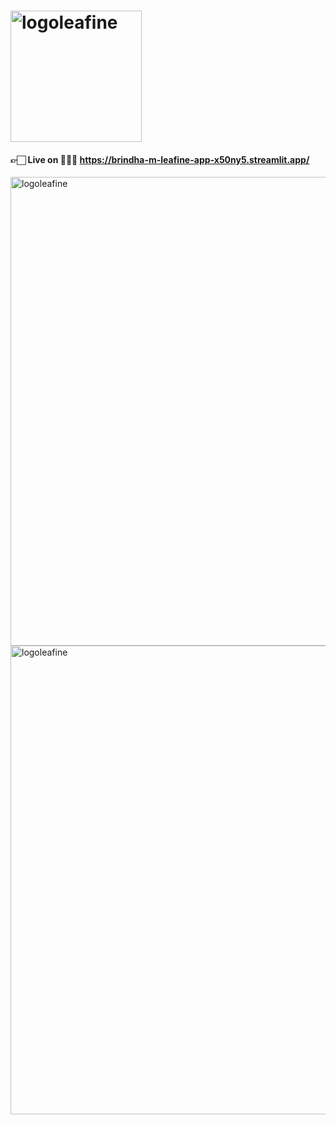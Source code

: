 
# <img width="210" alt="logoleafine" src="https://user-images.githubusercontent.com/72887609/227806722-a23e2a0a-fcb2-4b45-8386-dde6658d5694.png">

#### 👉🏻 Live on 👩🏻‍💻  https://brindha-m-leafine-app-x50ny5.streamlit.app/


<img width="750" alt="logoleafine" src="https://user-images.githubusercontent.com/72887609/234099151-c2a6b379-e32a-4ae6-92ee-f261e7fb5ff7.png">


<img width="750" alt="logoleafine" src="https://user-images.githubusercontent.com/72887609/234099052-e9cde0fc-b005-4c0f-900f-265cd97e4b54.png">



